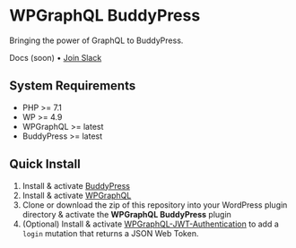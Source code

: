 # WPGraphQL BuddyPress

Bringing the power of GraphQL to BuddyPress.

Docs (soon) • [Join Slack](https://wpgql-slack.herokuapp.com/)

## System Requirements

* PHP >= 7.1
* WP >= 4.9
* WPGraphQL >= latest
* BuddyPress >= latest

## Quick Install

1. Install & activate [BuddyPress](https://buddypress.org/)
2. Install & activate [WPGraphQL](https://www.wpgraphql.com/)
3. Clone or download the zip of this repository into your WordPress plugin directory & activate the **WPGraphQL BuddyPress** plugin
4. (Optional) Install & activate [WPGraphQL-JWT-Authentication](https://github.com/wp-graphql/wp-graphql-jwt-authentication) to add a `login` mutation that returns a JSON Web Token.
